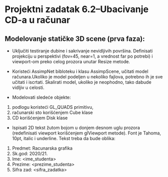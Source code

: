 # Projektni zadatak 6.2–Ubacivanje CD-a u računar
## Modelovanje statičke 3D scene (prva faza): 

* Uključiti testiranje dubine i sakrivanje nevidljivih površina. Definisati projekciju u perspektivi (fov=45, near=1, a vrednost far po potrebi) i viewport-om preko celog prozora unutar Resize metode.

* Koristeći AssimpNet bibloteku i klasu AssimpScene, učitati model računara.Ukoliko je model podeljen u nekoliko fajlova, potrebno ih je sve učitati i iscrtati. Skalirati model, ukoliko je neophodno, tako dabude vidljiv u celosti.

* Modelovati sledeće objekte: 
 1. podlogu koristeći GL_QUADS primitivu, 
 2. računarski sto korišćenjem Cube klase
 3. CD korišćenjem Disk klase

* Ispisati 2D tekst žutom bojom u donjem desnom uglu prozora (redefinisati viewport korišćenjem glViewport metode). Font je Tahoma, 10pt, italic i underline. Tekst treba da bude oblika: 
1. Predmet: Racunarska grafika 
2. Sk.god: 2020/21.
3. Ime: <ime_studenta>
4. Prezime: <prezime_studenta>
5. Sifra zad: <sifra_zadatka>

